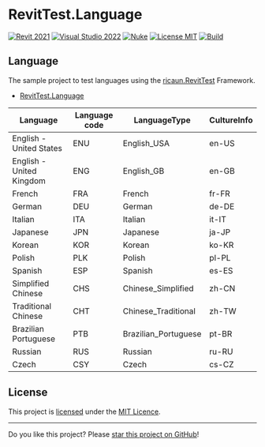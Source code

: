 # RevitTest.Language

[![Revit 2021](https://img.shields.io/badge/Revit-2021+-blue.svg)](../..)
[![Visual Studio 2022](https://img.shields.io/badge/Visual%20Studio-2022-blue)](../..)
[![Nuke](https://img.shields.io/badge/Nuke-Build-blue)](https://nuke.build/)
[![License MIT](https://img.shields.io/badge/License-MIT-blue.svg)](LICENSE)
[![Build](../../actions/workflows/Build.yml/badge.svg)](../../actions)

## Language

The sample project to test languages using the [ricaun.RevitTest](https://ricaun.com/RevitTest) Framework.

* [RevitTest.Language](RevitTest.Language)

|Language|Language code|LanguageType|CultureInfo|
|-|-|-|-|
|English - United States|ENU|English_USA|en-US|
|English - United Kingdom|ENG|English_GB|en-GB|
|French|FRA|French|fr-FR|
|German|DEU|German|de-DE|
|Italian|ITA|Italian|it-IT|
|Japanese|JPN|Japanese|ja-JP|
|Korean|KOR|Korean|ko-KR|
|Polish|PLK|Polish|pl-PL|
|Spanish|ESP|Spanish|es-ES|
|Simplified Chinese|CHS|Chinese_Simplified|zh-CN|
|Traditional Chinese|CHT|Chinese_Traditional|zh-TW|
|Brazilian Portuguese|PTB|Brazilian_Portuguese|pt-BR|
|Russian|RUS|Russian|ru-RU|
|Czech|CSY|Czech|cs-CZ|

## License

This project is [licensed](LICENSE) under the [MIT Licence](https://en.wikipedia.org/wiki/MIT_License).

---

Do you like this project? Please [star this project on GitHub](../../stargazers)!